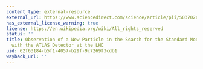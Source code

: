 ```yaml
---
content_type: external-resource
external_url: https://www.sciencedirect.com/science/article/pii/S037026931200857X?via%3Dihub
has_external_license_warning: true
license: https://en.wikipedia.org/wiki/All_rights_reserved
status: ''
title: Observation of a New Particle in the Search for the Standard Model Higgs Boson
  with the ATLAS Detector at the LHC
uid: 62f63184-b5f1-4057-b29f-9c7269f3cdb1
wayback_url: ''
---
```

